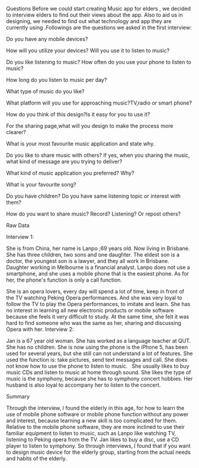 Questions
Before we could start creating Music app for elders , we decided to interview elders to find out their views about the app. Also to aid us in designing, we needed to find out what technology and app they are currently using .Followings are the questions we asked in the first interview:

Do you have any mobile devices?

How will you utilize your devices? Will you use it to listen to music?

Do you like listening to music?
How often do you use your phone to listen to music?

How long do you listen to music per day?

What type of music do you like?

What platform will you use for approaching music?TV,radio or smart phone?

How do you think of this design?Is it easy for you to use it?

For the sharing page,what will you design to make the process more clearer?

What is your most favourite music application and state why.

Do you like to share music with others? If yes, when you sharing the music, what kind of message are you trying to deliver?

What kind of music application you preferred? Why?

What is your favourite song?

Do you have children? Do you have same listening topic or interest with them?

How do you want to share music? Record? Listening? Or repost others?

Raw Data

Interview 1:

She is from China, her name is Lanpo ;69 years old. Now living in Brisbane. She has three children, two sons and one daughter. The eldest son is a doctor, the youngest son is a lawyer, and they all work in Brisbane. Daughter working in Melbourne is a financial analyst. Lanpo does not use a smartphone, and she uses a mobile phone that is the easiest phone. As for her, the phone's function is only a call function.

She is an opera lovers, every day will spend a lot of time, keep in front of the TV watching Peking Opera performances. And she was very loyal to follow the TV to play the Opera performances, to imitate and learn. She has no interest in learning all new electronic products or mobile software because she feels it very difficult to study. At the same time, she felt it was hard to find someone who was the same as her, sharing and discussing Opera with her.
Interview 2:

Jan is a 67 year old woman. She has worked as a language teacher at QUT. She has no children. She is now using the phone is the iPhone 5, has been used for several years, but she still can not understand a lot of features. She used the function is: take pictures, send text messages and call. She does not know how to use the phone to listen to music.
  She usually likes to buy music CDs and listen to music at home through sound. She likes the type of music is the symphony, because she has to symphony concert hobbies. Her husband is also loyal to accompany her to listen to the concert.

Summary

Through the interview, I found the elderly in this age, for how to learn the use of mobile phone software or mobile phone function without any power and interest, because learning a new skill is too complicated for them.
Relative to the mobile phone software, they are more inclined to use their familiar equipment to listen to music, such as Lanpo like watching TV, listening to Peking opera from the TV. Jan likes to buy a disc, use a CD player to listen to symphony.
So through interviews, I found that if you want to design music device for the elderly group, starting from the actual needs and habits of the elderly. 
